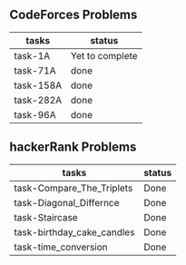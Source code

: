 ## CodeForces Problems
| tasks | status |
| ---------------- | ---------------- |
| task-1A | Yet to complete |
| task-71A | done |
| task-158A | done |
| task-282A | done |
| task-96A | done |
  
## hackerRank Problems

| tasks | status |
| ---------------- | ---------------- |
| task-Compare_The_Triplets | Done |
| task-Diagonal_Differnce | Done |
| task-Staircase | Done |
| task-birthday_cake_candles | Done |
| task-time_conversion | Done |
